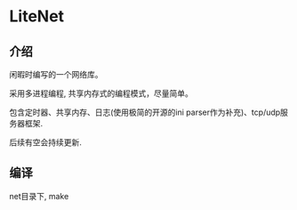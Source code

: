 # LiteNet

## 介绍
闲暇时编写的一个网络库。

采用多进程编程, 共享内存式的编程模式，尽量简单。

包含定时器、共享内存、日志(使用极简的开源的ini parser作为补充)、tcp/udp服务器框架.

后续有空会持续更新.

## 编译
net目录下, make
